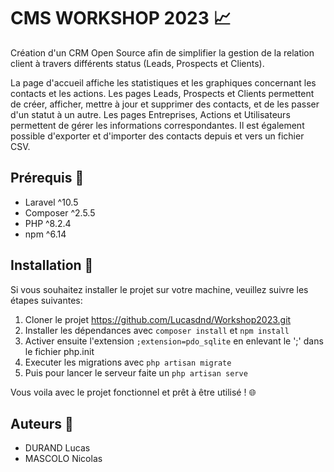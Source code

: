 # CMS WORKSHOP 2023 📈

Création d'un CRM Open Source afin de simplifier la gestion de la relation client à travers différents status (Leads, Prospects et Clients). 

La page d'accueil affiche les statistiques et les graphiques concernant les contacts et les actions. Les pages Leads, Prospects et Clients permettent de créer, afficher, mettre à jour et supprimer des contacts, et de les passer d'un statut à un autre. Les pages Entreprises, Actions et Utilisateurs permettent de gérer les informations correspondantes. Il est également possible d'exporter et d'importer des contacts depuis et vers un fichier CSV.


## Prérequis 📌

- Laravel ^10.5
- Composer ^2.5.5
- PHP ^8.2.4
- npm ^6.14


## Installation 🔧

Si vous souhaitez installer le projet sur votre machine, veuillez suivre les étapes suivantes:

1. Cloner le projet https://github.com/Lucasdnd/Workshop2023.git
2. Installer les dépendances avec `composer install` et `npm install`
3. Activer ensuite l'extension `;extension=pdo_sqlite` en enlevant le ';' dans le fichier php.init
4. Executer les migrations avec `php artisan migrate`
5. Puis pour lancer le serveur faite un `php artisan serve`

 Vous voila avec le projet fonctionnel et prêt à être utilisé ! 🌐

## Auteurs 👥

- DURAND Lucas
- MASCOLO Nicolas


